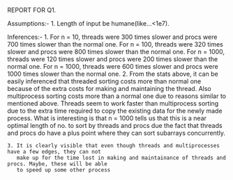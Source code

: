 REPORT FOR Q1.

Assumptions:-
	1. Length of input be humane(like...<1e7).

Inferences:-
	1. For n = 10, threads were 300 times slower and procs were 700 times slower than the normal one.
	   For n = 100, threads were 320 times slower and procs were 800 times slower than the normal one.
	   For n = 1000, threads were 120 times slower and procs were 200 times slower than the normal one.
	   For n = 1000, threads were 600 times slower and procs were 1000 times slower than the normal one.
	2. From the stats above, it can be easily inferenced that threaded sorting costs more than 
	   normal one because of the extra costs for making and maintaining the thread.
	   Also multiprocess sorting costs more than a normal one due to reasons similar to mentioned above.
	   Threads seem to work faster than multiprocess sorting due to the extra time required to copy the existing data for the newly made process.
	   What is interesting is that n = 1000 tells us that this is a near optimal length of no. to sort by threads and procs due the fact that threads and procs do have a plus point where they can sort subarrays concurrently.

	3. It is clearly visible that even though threads and multiprocesses have a few edges, they can not
	   make up for the time lost in making and maintainance of threads and procs. Maybe, these will be able
	   to speed up some other process
